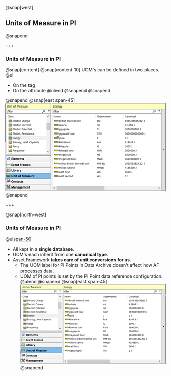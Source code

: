 @snap[west]
## Units of Measure in PI
@snapend

+++

### Units of Measure in PI
@snap[content]
@snap[content-10]
UOM's can be defined in two places.
@ul[](false)
- On the tag
- On the attribute
@ulend
@snapend
@snapend

@snapend
@snap[east span-45]
![](assets\img\pse-uoms.png)
@snapend

+++

@snap[north-west]
### Units of Measure in PI
@ul[span-50](false)
- All kept in a **single database**.
- UOM's each inherit from one **canonical type**.
- Asset Framework **takes care of unit conversions for us**.
    - The UOM label for PI Points in Data Archive doesn't affect how AF processes data.
    - UOM of PI points is set by the PI Point data reference configuration.
@ulend
@snapend
@snap[east span-45]
![](assets\img\pse-uoms.png)
@snapend